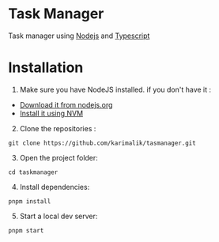 # Task Manager 

Task manager using [Nodejs](https://nodejs.org/) and [Typescript](https://www.typescriptlang.org/)

# Installation


1. Make sure you have NodeJS installed. if you don't have it :

- [Download it from nodejs.org](https://nodejs.org)
- [Install it using NVM](https://github.com/nvm-sh/nvm)

2. Clone the repositories :

```
git clone https://github.com/karimalik/tasmanager.git
```

3. Open the project folder:

```
cd taskmanager
```

4. Install dependencies:

```
pnpm install
```


5. Start a local dev server:

```
pnpm start
